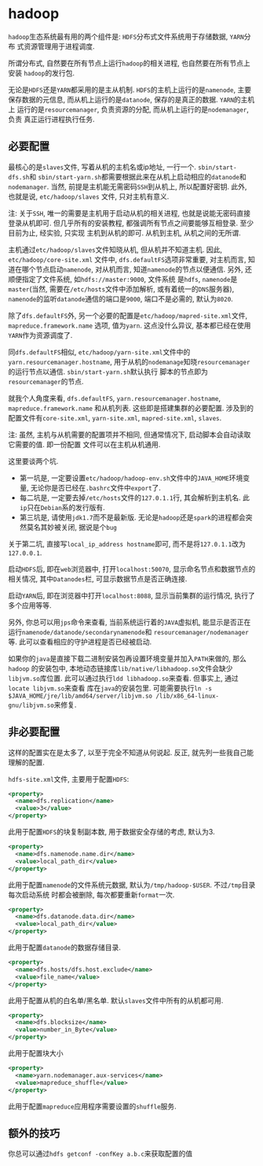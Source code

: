 # hadoop

`hadoop`生态系统最有用的两个组件是: `HDFS`分布式文件系统用于存储数据, `YARN`分布
式资源管理用于进程调度.

所谓分布式, 自然要在所有节点上运行`hadoop`的相关进程, 也自然要在所有节点上安装
`hadoop`的发行包.

无论是`HDFS`还是`YARN`都采用的是主从机制. `HDFS`的主机上运行的是`namenode`, 主要
保存数据的元信息, 而从机上运行的是`datanode`, 保存的是真正的数据. `YARN`的主机上
运行的是`resourcemanager`, 负责资源的分配, 而从机上运行的是`nodemanager`, 负责
真正运行进程执行任务.

## 必要配置

最核心的是`slaves`文件, 写着从机的主机名或ip地址, 一行一个. `sbin/start-dfs.sh`和
`sbin/start-yarn.sh`都需要根据此来在从机上启动相应的`datanode`和`nodemanager`. 当然, 
前提是主机能无需密码`SSH`到从机上, 所以配置好密钥. 此外, 也就是说, `etc/hadoop/slaves`
文件, 只对主机有意义.

注: 关于`SSH`, 唯一的需要是主机用于启动从机的相关进程, 也就是说能无密码直接登录从机即可.
但几乎所有的安装教程, 都强调所有节点之间要能够互相登录. 至少目前为止, 经实验, 只实现
主机到从机的即可. 从机到主机, 从机之间的无所谓.

主机通过`etc/hadoop/slaves`文件知晓从机, 但从机并不知道主机. 因此, `etc/hadoop/core-site.xml`
文件中, `dfs.defaultFS`选项非常重要, 对主机而言, 知道在哪个节点启动`namenode`, 对从机而言, 
知道`namenode`的节点以便通信. 另外, 还顺便指定了文件系统, 如`hdfs://master:9000`, 文件系统
是`hdfs`, `namenode`是`master`(当然, 需要在`/etc/hosts`文件中添加解析, 或有着统一的`DNS`服务器),
`namenode`的监听`datanode`通信的端口是`9000`, 端口不是必需的, 默认为`8020`.

除了`dfs.defaultFS`外, 另一个必要的配置是`etc/hadoop/mapred-site.xml`文件, `mapreduce.framework.name`
选项, 值为`yarn`. 这点没什么异议, 基本都已经在使用`YARN`作为资源调度了.

同`dfs.defaultFS`相似, `etc/hadoop/yarn-site.xml`文件中的`yarn.resourcemanager.hostname`, 
用于从机的`nodemanage`知晓`resourcemanager`的运行节点以通信. `sbin/start-yarn.sh`默认执行
脚本的节点即为`resourcemanager`的节点.

就我个人角度来看, `dfs.defaultFS`, `yarn.resourcemanager.hostname`, `mapreduce.framework.name`
和从机列表. 这些即是搭建集群的必要配置. 涉及到的配置文件有`core-site.xml`, `yarn-site.xml`, 
`mapred-site.xml`, `slaves`.

注: 虽然, 主机与从机需要的配置项并不相同, 但通常情况下, 启动脚本会自动读取它需要的值. 即一份配置
文件可以在主机从机通用.

这里要谈两个坑. 
* 第一坑是, 一定要设置`etc/hadoop/hadoop-env.sh`文件中的`JAVA_HOME`环境变量, 无论你是否已经在`.bashrc`文件中`export`了.
* 每二坑是, 一定要去掉`/etc/hosts`文件的`127.0.1.1`行, 其会解析到主机名. 此`ip`只在`Debian`系的发行版有.
* 第三坑是, 请使用`jdk1.7`而不是最新版. 无论是`hadoop`还是`spark`的进程都会突然莫名其妙被关闭, 据说是个`bug`

关于第二坑, 直接写`local_ip_address hostname`即可, 而不是将`127.0.1.1`改为`127.0.0.1`.

启动`HDFS`后, 即在`web`浏览器中, 打开`localhost:50070`, 显示命名节点和数据节点的相关情况, 其中`Datanodes`栏, 
可显示数据节点是否正确连接. 

启动`YARN`后, 即在浏览器中打开`localhost:8088`, 显示当前集群的运行情况, 执行了多个应用等等.

另外, 你总可以用`jps`命令来查看, 当前系统运行着的`JAVA`虚拟机, 能显示是否正在运行`namenode/datanode/secondarynamenode`和
`resourcemanager/nodemanager`等. 此可以查看相应的守护进程是否已经被启动.

如果你的`java`是直接下载二进制安装包再设置环境变量并加入`PATH`来做的, 那么`hadoop`
的安装包中, 本地动态链接库`lib/native/libhadoop.so`文件会缺少`libjvm.so`库位置.
此可以通过执行`ldd libhadoop.so`来查看. 但事实上, 通过`locate libjvm.so`来查看
库在`java`的安装包里. 可能需要执行`ln -s $JAVA_HOME/jre/lib/amd64/server/libjvm.so
/lib/x86_64-linux-gnu/libjvm.so`来修复.

## 非必要配置

这样的配置实在是太多了, 以至于完全不知道从何说起. 反正, 就先列一些我自己能理解的配置.

`hdfs-site.xml`文件, 主要用于配置`HDFS`:
```xml
<property>
  <name>dfs.replication</name>
  <value>3</value>
</property>
```
此用于配置`HDFS`的块复制副本数, 用于数据安全存储的考虑, 默认为3.

```xml
<property>
  <name>dfs.namenode.name.dir</name>
  <value>local_path_dir</value>
</property>
```
此用于配置`namenode`的文件系统元数据, 默认为`/tmp/hadoop-$USER`. 不过`/tmp`目录每次启动系统
时都会被删除, 每次都要重新`format`一次.

```xml
<property>
  <name>dfs.datanode.data.dir</name>
  <value>local_path_dir</value>
</property>
```
此用于配置`datanode`的数据存储目录.

```xml
<property>
  <name>dfs.hosts/dfs.host.exclude</name>
  <value>file_name</value>
</property>
```
此用于配置从机的白名单/黑名单. 默认`slaves`文件中所有的从机都可用.

```xml
<property>
  <name>dfs.blocksize</name>
  <value>number_in_Byte</value>
</property>
```
此用于配置块大小

```xml
<property>
  <name>yarn.nodemanager.aux-services</name>
  <value>mapreduce_shuffle</value>
</property>
```
此用于配置`mapreduce`应用程序需要设置的`shuffle`服务.

## 额外的技巧 

你总可以通过`hdfs getconf -confKey a.b.c`来获取配置的值
